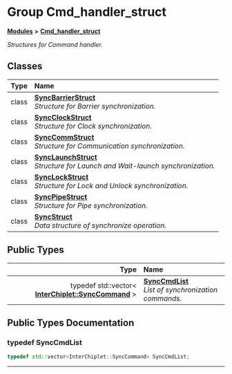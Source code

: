 
# Group Cmd\_handler\_struct



[**Modules**](modules.md) **>** [**Cmd\_handler\_struct**](group__cmd__handler__struct.md)



_Structures for Command handler._ 











## Classes

| Type | Name |
| ---: | :--- |
| class | [**SyncBarrierStruct**](classSyncBarrierStruct.md) <br>_Structure for Barrier synchronization._  |
| class | [**SyncClockStruct**](classSyncClockStruct.md) <br>_Structure for Clock synchronization._  |
| class | [**SyncCommStruct**](classSyncCommStruct.md) <br>_Structure for Communication synchronization._  |
| class | [**SyncLaunchStruct**](classSyncLaunchStruct.md) <br>_Structure for Launch and Wait-launch synchronization._  |
| class | [**SyncLockStruct**](classSyncLockStruct.md) <br>_Structure for Lock and Unlock synchronization._  |
| class | [**SyncPipeStruct**](classSyncPipeStruct.md) <br>_Structure for Pipe synchronization._  |
| class | [**SyncStruct**](classSyncStruct.md) <br>_Data structure of synchronize operation._  |

## Public Types

| Type | Name |
| ---: | :--- |
| typedef std::vector&lt; [**InterChiplet::SyncCommand**](classInterChiplet_1_1SyncCommand.md) &gt; | [**SyncCmdList**](#typedef-synccmdlist)  <br>_List of synchronization commands._  |












## Public Types Documentation


### typedef SyncCmdList 

```C++
typedef std::vector<InterChiplet::SyncCommand> SyncCmdList;
```




------------------------------
